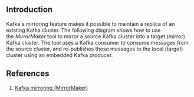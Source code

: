 ## Introduction
Kafka's mirroring feature makes it possible to maintain a replica of an existing Kafka cluster. The following diagram shows how to use the _MirrorMaker_ tool to mirror a source Kafka cluster into a target (mirror) Kafka cluster. The tool uses a Kafka consumer to consume messages from the source cluster, and re-publishes those messages to the local (target) cluster using an embedded Kafka producer.




## References
1.  [Kafka mirroring (MirrorMaker)](https://cwiki.apache.org/confluence/pages/viewpage.action?pageId=27846330)